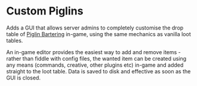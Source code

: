 # Custom Piglins
Adds a GUI that allows server admins to completely customise the drop table of [Piglin Bartering](https://minecraft.fandom.com/wiki/Bartering) in-game, using the same mechanics as vanilla loot tables.

An in-game editor provides the easiest way to add and remove items - rather than fiddle with config files, the wanted item can be created using any means (commands, creative, other plugins etc) in-game and added straight to the loot table. Data is saved to disk and effective as soon as the GUI is closed.
